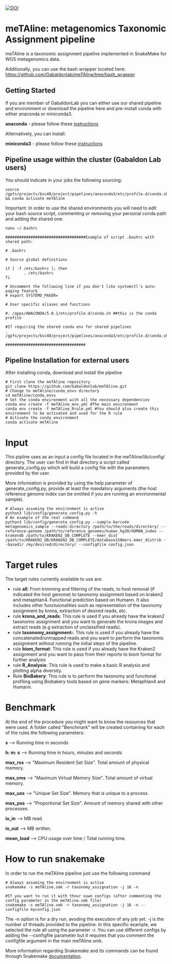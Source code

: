 [![DOI](https://zenodo.org/badge/431438117.svg)](https://zenodo.org/badge/latestdoi/431438117)

# meTAline: metagenomics Taxonomic Assignment pipeline

meTAline is a taxonomic assignment pipeline implemented in SnakeMake for WGS metagenomics data.

Additionally, you can use the bash wrapper located here: https://github.com/Gabaldonlab/meTAline/tree/bash_wrapper

## Getting Started

If you are member of GabaldonLab you can either use our shared pipeline and environment or download the pipeline here and pre-install conda with either anaconda or miniconda3.

**anaconda** - please follow these [instructions](https://docs.anaconda.com/anaconda/install/)

Alternatively, you can install:

**miniconda3** - please follow these [instructions](https://conda.io/projects/conda/en/latest/user-guide/install/index.html)

## Pipeline usage within the cluster (Gabaldon Lab users)

You should indicate in your jobs the following sourcing:

```Shell
source /gpfs/projects/bsc40/project/pipelines/anaconda3/etc/profile.d/conda.sh && conda activate meTAline
```

Important: In order to use the shared environments you will need to edit your bash source script, commenting or removing your personal conda path and adding the shared one:

```Shell
nano ~/.bashrc

###################################Example of script .bashrc with shared path:

# .bashrc

# Source global definitions

if [ -f /etc/bashrc ]; then
        . /etc/bashrc
fi

# Uncomment the following line if you don't like systemctl's auto-paging featur$
# export SYSTEMD_PAGER=

# User specific aliases and functions

#. /apps/ANACONDA/5.0.1/etc/profile.d/conda.sh ##this is the conda profile

#If requiring the shared conda env for shared pipelines
. /gpfs/projects/bsc40/project/pipelines/anaconda3/etc/profile.d/conda.sh

###################################

```

## Pipeline Installation for external users

After installing conda, download and install the pipeline

```Shell
# First clone the meTAline repository
git clone https://github.com/Gabaldonlab/meTAline.git
# Change to meTAline/conda_envs directory
cd meTAline/conda_envs
# Set the conda environment with all the necessary dependencies
conda env create -f meTAline_env.yml #The main environment
conda env create -f meTAline_Rrule.yml #You should also create this environment to be activated and used for the R rule
# Activate the conda environment
conda activate meTAline
```

# Input

This pipline uses as an input a config file located in the meTAline/lib/config/ directory. The user can find in that directory a script called generate_config.py which will build a config file with the parameters provided by the user.

More information is provided by using the help parameter of generate_config.py, provide at least the mandatory arguments (the host reference genome index can be omitted if you are running an environmental sample).

```Shell
# Always assuming the environment is active
python3 lib/config/generate_config.py -h
# An example of the real command
python3 lib/config/generate_config.py --sample-barcode metagenomics_sample --reads-directory /path/to/the/reads/directory/ --reference-genome /path/to/reference_genomes/human_hg38/HUMAN_index --krakendb /path/to/KRAKEN2_DB_COMPLETE --kmer_dist /path/to/KRAKEN2_DB/KRAKEN2_DB_COMPLETE/database150mers.kmer_distrib --basedir /my/desired/directory/ --configFile config.json

```

# Target rules

The target rules currently available to use are:

-   rule **all**: From trimming and filtering of the reads, to host removal (if indicated the host genome) to taxonomy assignment based on kraken2 and metaphlan4. Functional prediction based on Humann. It also includes other functuionalities such as representation of the taxonomy assignment by krona, extraction of desired reads, etc.
-   rule **krona_and_reads**: This rule is used if you already have the kraken2 taxonomic assignment and you want to generate the krona images and extract reads (e.g extraction of unclassified reads).
-   rule **taxonomy_assignment:**: This rule is used if you already have the concatenated/unmapped reads and you want to perform the taxonomic assignment without running the initial steps of the pipeline.
-   rule **biom_format**: This rule is used if you already have the Kraken2 assignment and you want to pass from their reports to biom format for further analysis
-   rule **R_Analysis**: This rule is used to make a basic R analysis and plotting alpha diversity.
-   Rule **BioBakery**: This rule is to perform the taxonomy and functional profiling using Biobakery tools based on gene markers: Metaphlan4 and Humann.

# Benchmark

At the end of the procedure you might want to know the resources that were used. A folder called "Benchmark" will be created containing for each of the rules the following parameters:

**s** --> Running time in seconds

**h: m: s** --> Running time in hours, minutes and seconds

**max_rss** --> "Maximum Resident Set Size". Total amount of physical memory.

**max_vms** --> "Maximum Virtual Memory Size". Total amount of virtual memory.

**max_uss** --> "Unique Set Size". Memory that is unique to a process.

**max_pss** --> "Proportional Set Size". Amount of memory shared with other processes.

**io_in** --> MB read.

**io_out** --> MB written.

**mean_load** --> CPU usage over time / Total running time.

# How to run snakemake

In order to run the meTAline pipeline just use the following command

```Shell
# Always assuming the environment is active
snakemake -s meTAline.smk -r taxonomy_assignation -j 16 -n

#If you want to run it with thour ouwn configs (after commenting the config parameter in the meTAline.smk file)
snakemake -s meTAline.smk -r taxonomy_assignation -j 16 -n --configfile myconfig.json
```

The -n option is for a dry run, avoding the execution of any job yet. -j is the number of threads provided to the pipeline. In this specific example, we selected the rule all using the parameter -r. You can use different configs by adding the --configfile parameter but it requires that you comment the configfile argument in the main meTAline.smk.

More information regarding Snakemake and its commands can be found through Snakemake [documentation](https://snakemake.readthedocs.io/en/stable/index.html).
